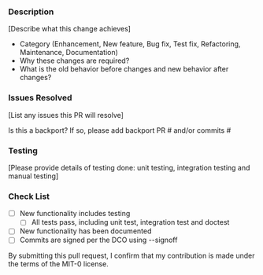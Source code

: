 ### Description
[Describe what this change achieves]
* Category (Enhancement, New feature, Bug fix, Test fix, Refactoring, Maintenance, Documentation)
* Why these changes are required?
* What is the old behavior before changes and new behavior after changes?

### Issues Resolved
[List any issues this PR will resolve]

Is this a backport? If so, please add backport PR # and/or commits #

### Testing
[Please provide details of testing done: unit testing, integration testing and manual testing]

### Check List
- [ ] New functionality includes testing
  - [ ] All tests pass, including unit test, integration test and doctest
- [ ] New functionality has been documented
- [ ] Commits are signed per the DCO using --signoff

By submitting this pull request, I confirm that my contribution is made under the terms of the MIT-0 license.
